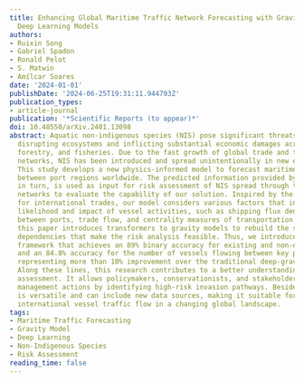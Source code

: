 ```yaml
---
title: Enhancing Global Maritime Traffic Network Forecasting with Gravity-Inspired
  Deep Learning Models
authors:
- Ruixin Song
- Gabriel Spadon
- Ronald Pelot
- S. Matwin
- Amílcar Soares
date: '2024-01-01'
publishDate: '2024-06-25T19:31:11.944793Z'
publication_types:
- article-journal
publication: '*Scientific Reports (to appear)*'
doi: 10.48550/arXiv.2401.13098
abstract: Aquatic non-indigenous species (NIS) pose significant threats to biodiversity,
  disrupting ecosystems and inflicting substantial economic damages across agriculture,
  forestry, and fisheries. Due to the fast growth of global trade and transportation
  networks, NIS has been introduced and spread unintentionally in new environments.
  This study develops a new physics-informed model to forecast maritime shipping traffic
  between port regions worldwide. The predicted information provided by these models,
  in turn, is used as input for risk assessment of NIS spread through transportation
  networks to evaluate the capability of our solution. Inspired by the gravity model
  for international trades, our model considers various factors that influence the
  likelihood and impact of vessel activities, such as shipping flux density, distance
  between ports, trade flow, and centrality measures of transportation hubs. Accordingly,
  this paper introduces transformers to gravity models to rebuild the short- and long-term
  dependencies that make the risk analysis feasible. Thus, we introduce a physics-inspired
  framework that achieves an 89% binary accuracy for existing and non-existing trajectories
  and an 84.8% accuracy for the number of vessels flowing between key port areas,
  representing more than 10% improvement over the traditional deep-gravity model.
  Along these lines, this research contributes to a better understanding of NIS risk
  assessment. It allows policymakers, conservationists, and stakeholders to prioritize
  management actions by identifying high-risk invasion pathways. Besides, our model
  is versatile and can include new data sources, making it suitable for assessing
  international vessel traffic flow in a changing global landscape.
tags:
- Maritime Traffic Forecasting
- Gravity Model
- Deep Learning
- Non-Indigenous Species
- Risk Assessment
reading_time: false
---
```

